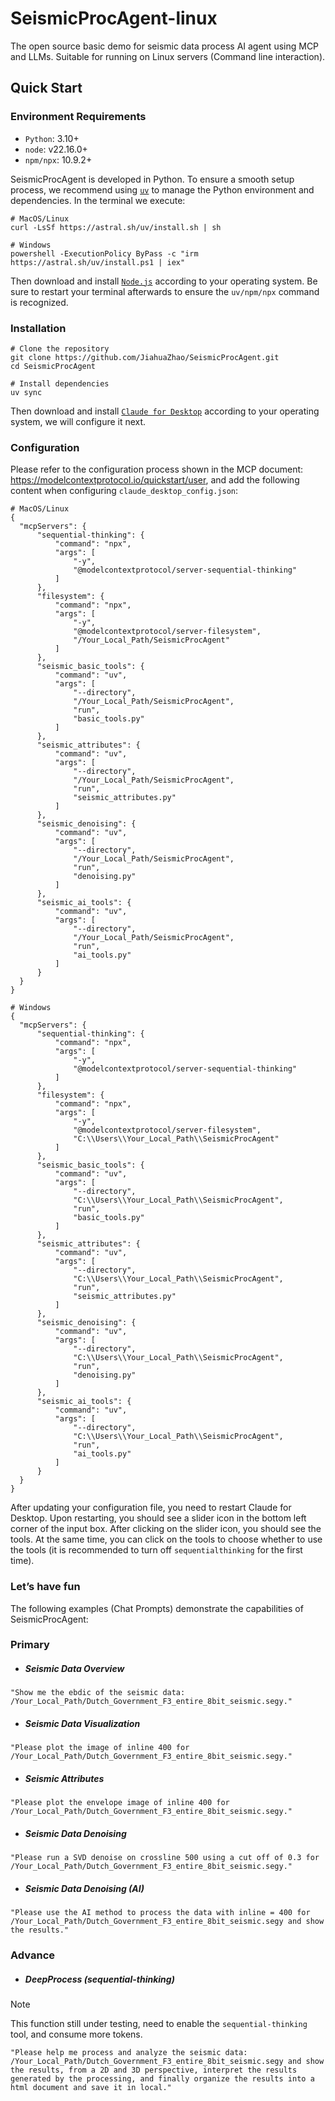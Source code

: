 # SeismicProcAgent-linux
The open source basic demo for seismic data process AI agent using MCP and LLMs. Suitable for running on Linux servers (Command line interaction).

## Quick Start
### Environment Requirements
* `Python`: 3.10+
* `node`: v22.16.0+
* `npm/npx`: 10.9.2+

SeismicProcAgent is developed in Python. To ensure a smooth setup process, we recommend using [`uv`](https://docs.astral.sh/uv/getting-started/installation/) to manage the Python environment and dependencies. In the terminal we execute:
```
# MacOS/Linux
curl -LsSf https://astral.sh/uv/install.sh | sh

# Windows
powershell -ExecutionPolicy ByPass -c "irm https://astral.sh/uv/install.ps1 | iex"
```
Then download and install [`Node.js`](https://nodejs.org/en/download/) according to your operating system. Be sure to restart your terminal afterwards to ensure the `uv/npm/npx` command is recognized.

### Installation
```
# Clone the repository
git clone https://github.com/JiahuaZhao/SeismicProcAgent.git
cd SeismicProcAgent

# Install dependencies
uv sync
```
Then download and install [`Claude for Desktop`](https://claude.ai/download) according to your operating system, we will configure it next.

### Configuration
Please refer to the configuration process shown in the MCP document: https://modelcontextprotocol.io/quickstart/user, and add the following content when configuring `claude_desktop_config.json`:
```
# MacOS/Linux
{
  "mcpServers": {
      "sequential-thinking": {
          "command": "npx",
          "args": [
              "-y",
              "@modelcontextprotocol/server-sequential-thinking"
          ]
      },
      "filesystem": {
          "command": "npx",
          "args": [
              "-y",
              "@modelcontextprotocol/server-filesystem",
              "/Your_Local_Path/SeismicProcAgent"
          ]
      },
      "seismic_basic_tools": {
          "command": "uv",
          "args": [
              "--directory",
              "/Your_Local_Path/SeismicProcAgent",
              "run",
              "basic_tools.py"
          ]
      },
      "seismic_attributes": {
          "command": "uv",
          "args": [
              "--directory",
              "/Your_Local_Path/SeismicProcAgent",
              "run",
              "seismic_attributes.py"
          ]
      },
      "seismic_denoising": {
          "command": "uv",
          "args": [
              "--directory",
              "/Your_Local_Path/SeismicProcAgent",
              "run",
              "denoising.py"
          ]
      },
      "seismic_ai_tools": {
          "command": "uv",
          "args": [
              "--directory",
              "/Your_Local_Path/SeismicProcAgent",  
              "run",
              "ai_tools.py"
          ]
      }
  }
}
```
```
# Windows
{
  "mcpServers": {
      "sequential-thinking": {
          "command": "npx",
          "args": [
              "-y",
              "@modelcontextprotocol/server-sequential-thinking"
          ]
      },
      "filesystem": {
          "command": "npx",
          "args": [
              "-y",
              "@modelcontextprotocol/server-filesystem",
              "C:\\Users\\Your_Local_Path\\SeismicProcAgent"
          ]
      },
      "seismic_basic_tools": {
          "command": "uv",
          "args": [
              "--directory",
              "C:\\Users\\Your_Local_Path\\SeismicProcAgent",
              "run",
              "basic_tools.py"
          ]
      },
      "seismic_attributes": {
          "command": "uv",
          "args": [
              "--directory",
              "C:\\Users\\Your_Local_Path\\SeismicProcAgent",
              "run",
              "seismic_attributes.py"
          ]
      },
      "seismic_denoising": {
          "command": "uv",
          "args": [
              "--directory",
              "C:\\Users\\Your_Local_Path\\SeismicProcAgent",
              "run",
              "denoising.py"
          ]
      },
      "seismic_ai_tools": {
          "command": "uv",
          "args": [
              "--directory",
              "C:\\Users\\Your_Local_Path\\SeismicProcAgent",  
              "run",
              "ai_tools.py"
          ]
      }
  }
}
```
After updating your configuration file, you need to restart Claude for Desktop. Upon restarting, you should see a slider icon in the bottom left corner of the input box. After clicking on the slider icon, you should see the tools. At the same time, you can click on the tools to choose whether to use the tools (it is recommended to turn off `sequentialthinking` for the first time).

### Let’s have fun
The following examples (Chat Prompts) demonstrate the capabilities of SeismicProcAgent:
### Primary
* ##### Seismic Data Overview
```
"Show me the ebdic of the seismic data: /Your_Local_Path/Dutch_Government_F3_entire_8bit_seismic.segy."
```
* ##### Seismic Data Visualization
```
"Please plot the image of inline 400 for /Your_Local_Path/Dutch_Government_F3_entire_8bit_seismic.segy."
```
* ##### Seismic Attributes
```
"Please plot the envelope image of inline 400 for /Your_Local_Path/Dutch_Government_F3_entire_8bit_seismic.segy."
```
* ##### Seismic Data Denoising
```
"Please run a SVD denoise on crossline 500 using a cut off of 0.3 for /Your_Local_Path/Dutch_Government_F3_entire_8bit_seismic.segy."
```
* ##### Seismic Data Denoising (AI)
```
"Please use the AI ​​method to process the data with inline = 400 for /Your_Local_Path/Dutch_Government_F3_entire_8bit_seismic.segy and show the results."
```
### Advance
* ##### DeepProcess (sequential-thinking)
> [!NOTE]
> This function still under testing, need to enable the `sequential-thinking` tool, and consume more tokens. 
```
"Please help me process and analyze the seismic data: /Your_Local_Path/Dutch_Government_F3_entire_8bit_seismic.segy and show the results, from a 2D and 3D perspective, interpret the results generated by the processing, and finally organize the results into a html document and save it in local."
```
